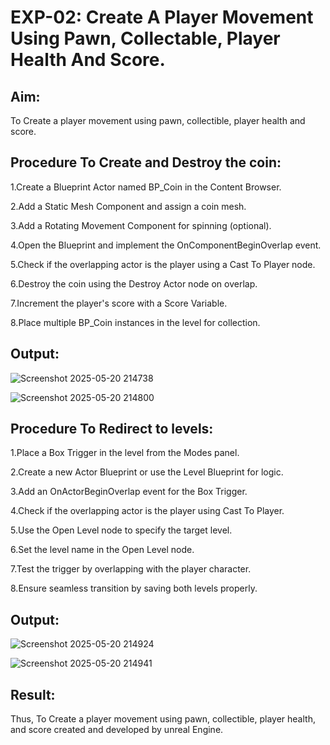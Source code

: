 # EXP-02: Create A Player Movement Using Pawn, Collectable, Player Health And Score.
## Aim:
To Create a player movement using pawn, collectible, player health and score.

## Procedure To Create and Destroy the coin:
1.Create a Blueprint Actor named BP_Coin in the Content Browser.

2.Add a Static Mesh Component and assign a coin mesh.

3.Add a Rotating Movement Component for spinning (optional).

4.Open the Blueprint and implement the OnComponentBeginOverlap event.

5.Check if the overlapping actor is the player using a Cast To Player node.

6.Destroy the coin using the Destroy Actor node on overlap.

7.Increment the player's score with a Score Variable.

8.Place multiple BP_Coin instances in the level for collection.

## Output:

![Screenshot 2025-05-20 214738](https://github.com/user-attachments/assets/72c26771-9d12-4783-a5dd-15788ecb579b)

![Screenshot 2025-05-20 214800](https://github.com/user-attachments/assets/156f26c0-eea8-41e6-b0f1-05fc0fc1bfbb)


## Procedure To Redirect to levels:
1.Place a Box Trigger in the level from the Modes panel.

2.Create a new Actor Blueprint or use the Level Blueprint for logic.

3.Add an OnActorBeginOverlap event for the Box Trigger.

4.Check if the overlapping actor is the player using Cast To Player.

5.Use the Open Level node to specify the target level.

6.Set the level name in the Open Level node.

7.Test the trigger by overlapping with the player character.

8.Ensure seamless transition by saving both levels properly.

## Output:
![Screenshot 2025-05-20 214924](https://github.com/user-attachments/assets/a38371af-5e0f-4f36-be14-36abbff1e4b2)

![Screenshot 2025-05-20 214941](https://github.com/user-attachments/assets/654434d6-eff6-47c8-a45c-7e0788188364)


## Result:
Thus, To Create a player movement using pawn, collectible, player health, and score created and developed by unreal Engine.
